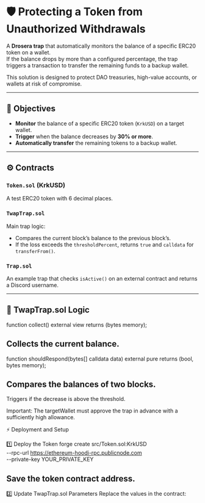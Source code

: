 # 🛡️ Protecting a Token from Unauthorized Withdrawals

A **Drosera trap** that automatically monitors the balance of a specific ERC20 token on a wallet.  
If the balance drops by more than a configured percentage, the trap triggers a transaction to transfer the remaining funds to a backup wallet.

This solution is designed to protect DAO treasuries, high-value accounts, or wallets at risk of compromise.

---

## 🎯 Objectives

- **Monitor** the balance of a specific ERC20 token (`KrkUSD`) on a target wallet.
- **Trigger** when the balance decreases by **30% or more**.
- **Automatically transfer** the remaining tokens to a backup wallet.

---

## ⚙️ Contracts

### `Token.sol` (KrkUSD)
A test ERC20 token with 6 decimal places.

### `TwapTrap.sol`
Main trap logic:

- Compares the current block’s balance to the previous block’s.
- If the loss exceeds the `thresholdPercent`, returns `true` and `calldata` for `transferFrom()`.

### `Trap.sol`
An example trap that checks `isActive()` on an external contract and returns a Discord username.

---

## 🧩 TwapTrap.sol Logic

function collect() external view returns (bytes memory);

## Collects the current balance.
function shouldRespond(bytes[] calldata data) external pure returns (bool, bytes memory);

## Compares the balances of two blocks.
Triggers if the decrease is above the threshold.

Important:
The targetWallet must approve the trap in advance with a sufficiently high allowance.

⚡ Deployment and Setup

1️⃣ Deploy the Token
forge create src/Token.sol:KrkUSD \
  --rpc-url https://ethereum-hoodi-rpc.publicnode.com \
  --private-key YOUR_PRIVATE_KEY
## Save the token contract address.

2️⃣ Update TwapTrap.sol Parameters
Replace the values in the contract:
